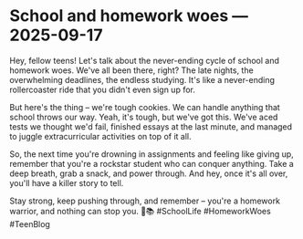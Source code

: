 # School and homework woes — 2025-09-17

Hey, fellow teens! Let's talk about the never-ending cycle of school and homework woes. We've all been there, right? The late nights, the overwhelming deadlines, the endless studying. It's like a never-ending rollercoaster ride that you didn't even sign up for.

But here's the thing – we're tough cookies. We can handle anything that school throws our way. Yeah, it's tough, but we've got this. We've aced tests we thought we'd fail, finished essays at the last minute, and managed to juggle extracurricular activities on top of it all.

So, the next time you're drowning in assignments and feeling like giving up, remember that you're a rockstar student who can conquer anything. Take a deep breath, grab a snack, and power through. And hey, once it's all over, you'll have a killer story to tell.

Stay strong, keep pushing through, and remember – you're a homework warrior, and nothing can stop you. 💪📚 #SchoolLife #HomeworkWoes #TeenBlog